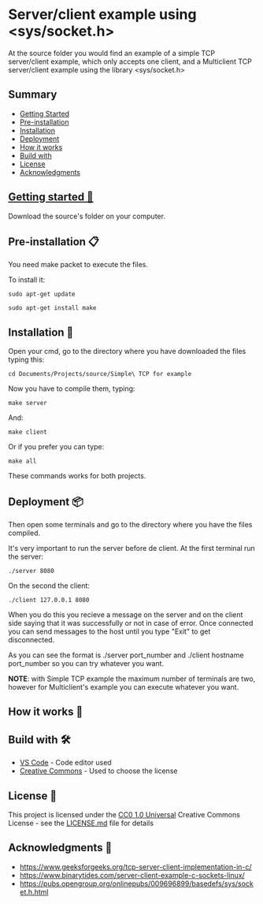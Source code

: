 # Server/client example using <sys/socket.h>
At the source folder you would find an example of a simple TCP server/client example, which only accepts one client, and a Multiclient TCP server/client example using the library <sys/socket.h>

## Summary

- [Getting Started](##getting-started-🚀)
- [Pre-installation](##pre-installation-📋)
- [Installation](##installation-🔧)
- [Deployment](#deployment-)
- [How it works](##how-it-works-🔨) 
- [Build with](##build-with-🛠️)
- [License](##license-📄)
- [Acknowledgments](##acknowledgments-📢)

## [Getting started 🚀](##summary)

Download the source's folder on your computer.

## Pre-installation 📋

You need make packet to execute the files.

To install it:
```
sudo apt-get update
```
```
sudo apt-get install make
```

## Installation 🔧

Open your cmd, go to the directory where you have downloaded the files typing this:

```
cd Documents/Projects/source/Simple\ TCP for example
```
Now you have to compile them, typing:
```
make server
```
And:
```
make client
```
Or if you prefer you can type:
```
make all
```
These commands works for both projects.

## Deployment 📦

Then open some terminals and go to the directory where you have the files compiled.

It's very important to run the server before de client. At the first terminal run the server:
```
./server 8080
```
On the second the client:
```
./client 127.0.0.1 8080
```
When you do this you recieve a message on the server and on the client side saying that it was successfully or not in case of error.
Once connected you can send messages to the host until you type "Exit" to get disconnected.

As you can see the format is ./server port_number and ./client hostname port_number so you can try whatever you want.

**NOTE**: with Simple TCP example the maximum number of terminals are two, however for Multiclient's example you can execute whatever you want.

## How it works 🔨



## Build with 🛠️

* [VS Code](https://code.visualstudio.com/) - Code editor used
* [Creative Commons](https://creativecommons.org/) - Used to choose the license

## License 📄

This project is licensed under the [CC0 1.0 Universal](LICENSE.md)
Creative Commons License - see the [LICENSE.md](LICENSE.md) file for
details

## Acknowledgments 📢
* https://www.geeksforgeeks.org/tcp-server-client-implementation-in-c/
* https://www.binarytides.com/server-client-example-c-sockets-linux/
* https://pubs.opengroup.org/onlinepubs/009696899/basedefs/sys/socket.h.html





